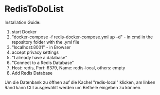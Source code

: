 # RedisToDoList
Installation Guide:

1. start Docker
2. "docker-compose -f redis-docker-compose.yml up -d" - in cmd in the repository folder with the .yml file
3. "localhost:8001" - in Browser
4. accept privacy settings
5. "I already have a database"
6. "Connect to a Redis Database"
7. Host: redis, Port: 6379, Name: redis-local, others: empty
8. Add Redis Database



Um die Datenbank zu öffnen auf die Kachel "redis-local" klicken, am linken Rand kann CLI ausgewählt werden um Befhele eingeben zu können.
